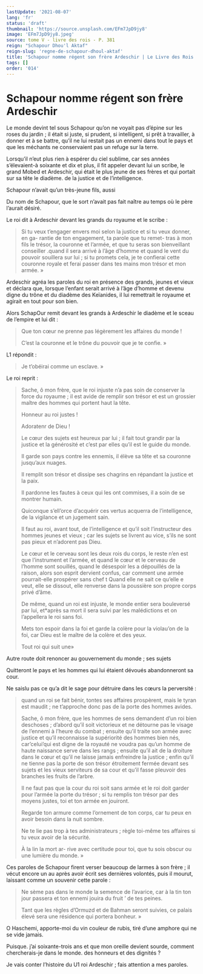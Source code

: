 ```yaml
---
lastUpdate: '2021-08-07'
lang: 'fr'
status: 'draft'
thumbnail: 'https://source.unsplash.com/EFm7JpD9jy8'
image: 'EFm7JpD9jy8.jpeg'
source: tome V - livre des rois - P. 381
reign: "Schapour Dhou'l Aktaf"
reign-slug: 'regne-de-schapour-dhoul-aktaf'
title: 'Schapour nomme régent son frère Ardeschir | Le Livre des Rois | Shâhnâmeh'
tags: []
order: '014'
---
```


<!-- LTeX: language=fr -->

# Schapour nomme régent son frère Ardeschir

Le monde devint tel sous Schapour qu’on ne voyait pas d’épine sur les roses du jardin ; il était si juste, si prudent, si intelligent, si prêt à travailler, à donner et à se battre, qu’il ne lui restait pas un ennemi dans tout le pays et que les méchants ne conservaient pas un refuge sur la terre.

Lorsqu’il n’eut plus rien à espérer du ciel sublime, car ses années s’élevaient-à soixante et dix et plus, il fit appeler devant lui un scribe, le grand Mobed et Ardeschir, qui était le plus jeune de ses frères et qui portait sur sa tête le diadème. de la justice et de l’intelligence.

Schapour n’avait qu’un très-jeune fils, aussi

Du nom de Schapour, que le sort n’avait pas fait naître au temps où le père l’aurait désiré.

Le roi dit à Ardeschir devant les grands du royaume et le scribe :

> Si tu veux t’engager envers moi selon la justice et si tu veux donner, en ga- rantie de ton engagement, ta parole que tu remet- tras à mon fils le trésor, la couronne et l’armée, et que tu seras son bienveillant conseiller .quand il sera arrivé à l’âge d’homme et quand le vent du pouvoir souillera sur lui ; si tu promets cela, je te confierai cette couronne royale et ferai passer dans tes mains mon trésor et mon armée. »

Ardeschir agréa les paroles du roi en présence des grands, jeunes et vieux et déclara que, lorsque l’enfant serait arrivé à l’âge d’homme et devenu digne du trône et du diadème des Keïanides, il lui remettrait le royaume et agirait en tout pour son bien.

Alors SchapOur remit devant les grands à Ardeschir le diadème et le sceau de l’empire et lui dit :

> Que ton cœur ne prenne pas légèrement les affaires du monde !
>
> C’est la couronne et le trône du pouvoir que je te confie. »

L1 répondit :

> Je t’obéirai comme un esclave. »

Le roi reprit :

> Sache, ô mon frère, que le roi injuste n’a pas soin de conserver la force du royaume ; il est avide de remplir son trésor et est un grossier maître des hommes qui portent haut la tête.
>
> Honneur au roi justes !
>
> Adoratenr de Dieu !
>
> Le cœur des sujets est heureux par lui ; il fait tout grandir par la justice et la générosité et c’est par elles qu’il est le guide du monde.
>
> Il garde son pays contre les ennemis, il élève sa tête et sa couronne jusqu’aux nuages.
>
> Il remplit son trésor et dissipe ses chagrins en répandant la justice et la paix.
>
> Il pardonne les fautes à ceux qui les ont commises, il a soin de se montrer humain.
>
> Quiconque s’ell’orce d’acquérir ces vertus acquerra de l’intelligence, de la vigilance et un jugement sain.
>
> Il faut au roi, avant tout, de l’intelligence et qu’il soit l’instructeur des hommes jeunes et vieux ; car les sujets se livrent au vice, s’ils ne sont pas pieux et n’adorent pas Dieu.
>
> Le cœur et le cerveau sont les deux rois du corps, le reste n’en est que l’instrument et l’armée, et quand le cœur et le cerveau de l’homme sont souillés, quand le désespoir les a dépouillés de la raison, alors son esprit dervient confus, car comment une armée pourrait-elle prospérer sans chef t Quand elle ne sait ce qu’elle e veut, elle se dissout, elle renverse dans la poussière son propre corps privé d’âme.
>
> De même, quand un roi est injuste, le monde entier sera bouleversé par lui, et\*après sa mort il sera suivi par les malédictions et on l’appellera le roi sans foi.
>
> Mets ton espoir dans la foi et garde la colère pour la violau’on de la foi, car Dieu est le maître de la colère et des yeux.
>
> Tout roi qui suit une»

Autre route doit renoncer au gouvernement du monde ; ses sujets

Quitteront le pays et les hommes qui lui étaient dévoués abandonneront sa cour.

Ne saislu pas ce qu’a dit le sage pour détruire dans les cœurs la perversité :

> quand un roi se fait bénir, tontes ses affaires prospèrent, mais le tyran est maudit ; ne t’approche donc pas de la porte des hommes avides.
>
> Sache, ô mon frère, que les hommes de sens demandent d’un roi bien deschoses ; d’abord qu’il soit victorieux et ne détourne pas le visage de l’ennemi à l’heure du combat ; ensuite qu’il traite son armée avec justice et qu’il reconnaisse la supériorité des hommes bien nés, car’celui’qui est digne de la royauté ne voudra pas qu’un homme de haute naissance serve dans les rangs ; ensuite qu’il ait de la droiture dans le cœur et qu’il ne laisse jamais enfreindre la justice ; enfin qu’il ne tienne pas la porte de son trésor étroitement fermée devant ses sujets et les vieux serviteurs de sa cour et qu’il fasse pleuvoir des branches les fruits de l’arbre.
>
> Il ne faut pas que la cour du roi soit sans armée et le roi doit garder pour l’armée la porte du trésor ; si tu remplis ton trésor par des moyens justes, toi et ton armée en jouiront.
>
> Regarde ton armure comme l’ornement de ton corps, car tu peux en avoir besoin dans la nuit sombre.
>
> Ne te lie pas trop à tes administrateurs ; règle toi-même tes affaires si tu veux avoir de la sécurité.
>
> À la lin la mort ar- rive avec certitude pour toi, que tu sois obscur ou une lumière du monde. »

Ces paroles de Schapour firent verser beaucoup de larmes à son frère ; il vécut encore un au après avoir écrit ses dernières volontés, puis il mourut, laissant comme un souvenir cette parole :

> Ne sème pas dans le monde la semence de l’avarice, car à la tin ton jour passera et ton ennemi jouira du fruit
’ de tes peines.
>
> Tant que les règles d’Ormuzd et de Bahman seront suivies, ce palais élevé sera une résidence qui portera bonheur. »

O Haschemi, apporte-moi du vin couleur de rubis, tiré d’une amphore qui ne se vide jamais.

Puisque. j’ai soixante-trois ans et que mon oreille devient sourde, comment chercherais-je dans le monde. des honneurs et des dignités ?

Je vais conter l’histoire du U1
roi Ardeschir ; fais attention a mes paroles.
